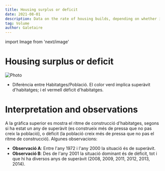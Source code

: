 ```yaml
---
title: Housing surplus or deficit
date: 2021-08-01
description: Data on the rate of housing builds, depending on whether it has been a year of surplus (rate of construction increases faster than population growth) or deficit (the population is growing faster than the rate of construction).
tag: Volume
author: Galetaire
---
```


import Image from 'next/image'

# Housing surplus or deficit

<Image
  src="/images/difhabitatges.png"
  alt="Photo"
  width={856}
  height={498}
  priority
  className="next-image"
/>

- Diferència entre Habitatges/Població. El color verd implica superàvit d'habitatges; i el vermell dèficit d'habitatges.

# Interpretation and observations

A la gràfica superior es mostra el ritme de construcció d'habitatges, segons si ha estat un any de superàvit (es construeix més de pressa que no pas creix la població), o dèficit (la població creix més de pressa que no pas el ritme de construcció). Algunes observacions:

- **Observació A**: Entre l'any 1972 i l'any 2000 la situació és de superàvit.
- **Observació B**: Des de l'any 2001 la situació dominant és de dèficit, tot i que hi ha diversos anys de superàvit (2008, 2009, 2011, 2012, 2013, 2014).
